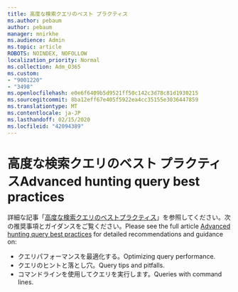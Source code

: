 ```yaml
---
title: 高度な検索クエリのベスト プラクティス
ms.author: pebaum
author: pebaum
manager: mnirkhe
ms.audience: Admin
ms.topic: article
ROBOTS: NOINDEX, NOFOLLOW
localization_priority: Normal
ms.collection: Adm_O365
ms.custom:
- "9001220"
- "3498"
ms.openlocfilehash: e0e6f6409b5d9521ff50c142c3d78c81d1930215
ms.sourcegitcommit: 8ba12eff67e405f5922ea4cc35155e3036447859
ms.translationtype: MT
ms.contentlocale: ja-JP
ms.lasthandoff: 02/15/2020
ms.locfileid: "42094389"
---
```

# <a name="advanced-hunting-query-best-practices"></a><span data-ttu-id="aa9f8-102">高度な検索クエリのベスト プラクティス</span><span class="sxs-lookup"><span data-stu-id="aa9f8-102">Advanced hunting query best practices</span></span>

<span data-ttu-id="aa9f8-103">詳細な記事「[高度な検索クエリのベストプラクティス](https://docs.microsoft.com/en-us/windows/security/threat-protection/microsoft-defender-atp/advanced-hunting-best-practices#optimize-query-performance)」を参照してください。次の推奨事項とガイダンスをご覧ください。</span><span class="sxs-lookup"><span data-stu-id="aa9f8-103">Please see the full article [Advanced hunting query best practices](https://docs.microsoft.com/en-us/windows/security/threat-protection/microsoft-defender-atp/advanced-hunting-best-practices#optimize-query-performance) for detailed recommendations and guidance on:</span></span>
- <span data-ttu-id="aa9f8-104">クエリパフォーマンスを最適化する。</span><span class="sxs-lookup"><span data-stu-id="aa9f8-104">Optimizing query performance.</span></span>
- <span data-ttu-id="aa9f8-105">クエリのヒントと落とし穴。</span><span class="sxs-lookup"><span data-stu-id="aa9f8-105">Query tips and pitfalls.</span></span>
- <span data-ttu-id="aa9f8-106">コマンドラインを使用してクエリを実行します。</span><span class="sxs-lookup"><span data-stu-id="aa9f8-106">Queries with command lines.</span></span>


